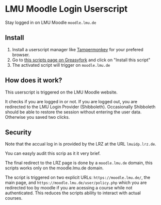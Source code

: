 # LMU Moodle Login Userscript
Stay logged in on LMU Moodle `moodle.lmu.de`

## Install
1) Install a userscript manager like [Tampermonkey](https://www.tampermonkey.net/) for your prefered browser.
2) Go to [this scripts page on Greasyfork](https://greasyfork.org/en/scripts/402556) and click on "Install this script"
3) The activated script will trigger on `moodle.lmu.de`

## How does it work?
This userscript is triggered on the LMU Moodle website.

It checks if you are logged in or not. 
If you are logged out, you are redirected to the LMU Login Provider (Shibboleth).
Occasionally Shibboleth should be able to restore the session without entering the user data. 
Otherwise you saved two clicks.

## Security
Note that the accual log in is provided by the LRZ at the URL `lmuidp.lrz.de`.

You can easyly audit this scrip as it it very brief. 

The final redirect to the LRZ page is done by a `moodle.lmu.de` domain, this scripts works only on the moodle.lmu.de domain.

The script is triggered on two explicit URLs:
`https://moodle.lmu.de/`, the main page, and `https://moodle.lmu.de/user/policy.php` which you are redirected too by moodle if you are acessing a course while not authenticated.
This reduces the scripts ability to interact with actual courses.
